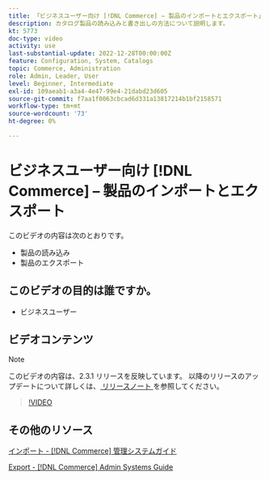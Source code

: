 ```yaml
---
title: 「ビジネスユーザー向け [!DNL Commerce] – 製品のインポートとエクスポート」
description: カタログ製品の読み込みと書き出しの方法について説明します。
kt: 5773
doc-type: video
activity: use
last-substantial-update: 2022-12-28T00:00:00Z
feature: Configuration, System, Catalogs
topic: Commerce, Administration
role: Admin, Leader, User
level: Beginner, Intermediate
exl-id: 109aeab1-a3a4-4e47-99e4-21dabd23d605
source-git-commit: f7aa1f0063cbcad6d331a13817214b1bf2158571
workflow-type: tm+mt
source-wordcount: '73'
ht-degree: 0%

---
```


# ビジネスユーザー向け [!DNL Commerce] – 製品のインポートとエクスポート

このビデオの内容は次のとおりです。

- 製品の読み込み
- 製品のエクスポート

## このビデオの目的は誰ですか。

- ビジネスユーザー

## ビデオコンテンツ

>[!NOTE]
>
>このビデオの内容は、2.3.1 リリースを反映しています。 以降のリリースのアップデートについて詳しくは、[ リリースノート ](https://experienceleague.adobe.com/docs/commerce-operations/release/notes/overview.html?lang=ja) を参照してください。

>[!VIDEO](https://video.tv.adobe.com/v/35958?quality=12&learn=on)

## その他のリソース

[ インポート - [!DNL Commerce]  管理システムガイド ](https://experienceleague.adobe.com/docs/commerce-admin/systems/data-transfer/data-import.html?lang=ja)

[Export - [!DNL Commerce] Admin Systems Guide](https://experienceleague.adobe.com/docs/commerce-admin/systems/data-transfer/data-export.html?lang=ja)
